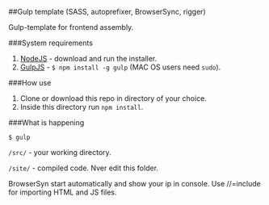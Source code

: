 ##Gulp template (SASS, autoprefixer, BrowserSync, rigger)

Gulp-template for frontend assembly.

###System requirements
1. [NodeJS](http://nodejs.org) - download and run the installer.
2. [GulpJS](https://github.com/gulpjs/gulp) - `$ npm install -g gulp` (MAC OS users need `sudo`).

###How use
1. Clone or download this repo in directory of your choice.
2. Inside this directory run `npm install`.

###What is happening
```shell
$ gulp
```

`/src/` - your working directory.

`/site/` - compiled code. Nver edit this folder.

BrowserSyn start automatically and show your ip in console.
Use //=include for importing HTML and JS files.